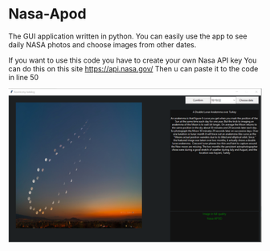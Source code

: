 # Nasa-Apod
The GUI application written in python. You can easily use the app to see daily NASA photos and choose images from other dates.

If you want to use this code you have to create your own Nasa API key
You can do this on this site https://api.nasa.gov/
Then u can paste it to the code in line 50


![GUI IMAGE](gui.png)
